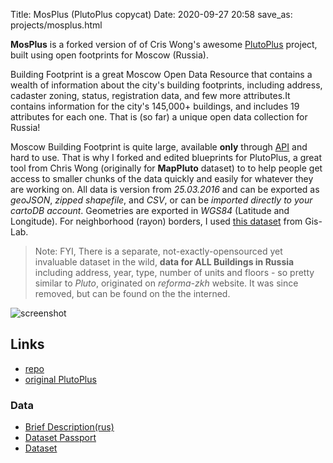 Title: MosPlus (PlutoPlus copycat)
Date: 2020-09-27 20:58
save_as: projects/mosplus.html


**MosPlus** is a forked version of of Cris Wong's awesome [PlutoPlus](http://chriswhong.github.io/plutoplus/) project, built using open footprints for Moscow (Russia).

Building Footprint is a great Moscow Open Data Resource that contains a wealth of information about the city's building footprints, including address, cadaster zoning, status, registration data, and few more attributes.It contains information for the city's 145,000+ buildings, and includes 19 attributes for each one. That is (so far) a unique open data collection for Russia!

Moscow Building Footprint is quite large, available **only** through [API](http://api.data.mos.ru/) and hard to use. That is why I forked and edited blueprints for PlutoPlus, a great tool from Chris Wong (originally for **MapPluto** dataset) to to help people get access to smaller chunks of the data quickly and easily for whatever they are working on.
All data is version from *25.03.2016* and can be exported as *geoJSON*, *zipped shapefile*, and *CSV*, or can be *imported directly to your cartoDB account*. Geometries are exported in *WGS84* (Latitude and Longitude). For neighborhood (rayon) borders, I used [this dataset](http://gis-lab.info/qa/moscow-atd.html) from Gis-Lab.

> Note: FYI, There is a separate, not-exactly-opensourced yet invaluable dataset in the wild, **data for ALL Buildings in Russia** including address, year, type, number of units and floors - so pretty similar to *Pluto*, originated on *reforma-zkh* website. It was since removed, but can be found on the the interned.

![screenshot](../static/mosplus.png)


## Links
- [repo](https://github.com/Casyfill/mosplus)
- [original PlutoPlus](http://chriswhong.github.io/plutoplus/#)

### Data
- [Brief Description(rus)](http://data.mos.ru/opendata/1927/description?versionNumber=1&releaseNumber=1)
- [Dataset Passport](http://data.mos.ru/opendata/1927/passport?versionNumber=1&releaseNumber=1)
- [Dataset](http://data.mos.ru/opendata/1927/data/table?versionNumber=1&releaseNumber=1)

